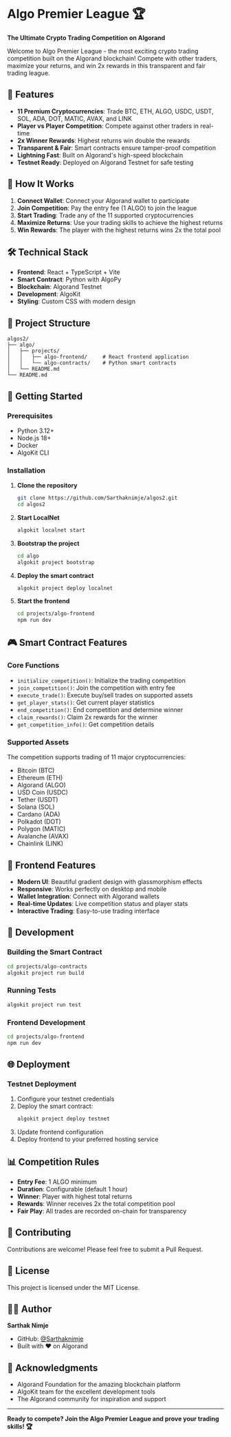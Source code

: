 # Algo Premier League 🏆

**The Ultimate Crypto Trading Competition on Algorand**

Welcome to Algo Premier League - the most exciting crypto trading competition built on the Algorand blockchain! Compete with other traders, maximize your returns, and win 2x rewards in this transparent and fair trading league.

## 🚀 Features

- **11 Premium Cryptocurrencies**: Trade BTC, ETH, ALGO, USDC, USDT, SOL, ADA, DOT, MATIC, AVAX, and LINK
- **Player vs Player Competition**: Compete against other traders in real-time
- **2x Winner Rewards**: Highest returns win double the rewards
- **Transparent & Fair**: Smart contracts ensure tamper-proof competition
- **Lightning Fast**: Built on Algorand's high-speed blockchain
- **Testnet Ready**: Deployed on Algorand Testnet for safe testing

## 🎯 How It Works

1. **Connect Wallet**: Connect your Algorand wallet to participate
2. **Join Competition**: Pay the entry fee (1 ALGO) to join the league
3. **Start Trading**: Trade any of the 11 supported cryptocurrencies
4. **Maximize Returns**: Use your trading skills to achieve the highest returns
5. **Win Rewards**: The player with the highest returns wins 2x the total pool

## 🛠️ Technical Stack

- **Frontend**: React + TypeScript + Vite
- **Smart Contract**: Python with AlgoPy
- **Blockchain**: Algorand Testnet
- **Development**: AlgoKit
- **Styling**: Custom CSS with modern design

## 📁 Project Structure

```
algos2/
├── algo/
│   ├── projects/
│   │   ├── algo-frontend/     # React frontend application
│   │   └── algo-contracts/    # Python smart contracts
│   └── README.md
└── README.md
```

## 🚀 Getting Started

### Prerequisites

- Python 3.12+
- Node.js 18+
- Docker
- AlgoKit CLI

### Installation

1. **Clone the repository**
   ```bash
   git clone https://github.com/Sarthaknimje/algos2.git
   cd algos2
   ```

2. **Start LocalNet**
   ```bash
   algokit localnet start
   ```

3. **Bootstrap the project**
   ```bash
   cd algo
   algokit project bootstrap
   ```

4. **Deploy the smart contract**
   ```bash
   algokit project deploy localnet
   ```

5. **Start the frontend**
   ```bash
   cd projects/algo-frontend
   npm run dev
   ```

## 🎮 Smart Contract Features

### Core Functions

- `initialize_competition()`: Initialize the trading competition
- `join_competition()`: Join the competition with entry fee
- `execute_trade()`: Execute buy/sell trades on supported assets
- `get_player_stats()`: Get current player statistics
- `end_competition()`: End competition and determine winner
- `claim_rewards()`: Claim 2x rewards for the winner
- `get_competition_info()`: Get competition details

### Supported Assets

The competition supports trading of 11 major cryptocurrencies:
- Bitcoin (BTC)
- Ethereum (ETH)
- Algorand (ALGO)
- USD Coin (USDC)
- Tether (USDT)
- Solana (SOL)
- Cardano (ADA)
- Polkadot (DOT)
- Polygon (MATIC)
- Avalanche (AVAX)
- Chainlink (LINK)

## 🎨 Frontend Features

- **Modern UI**: Beautiful gradient design with glassmorphism effects
- **Responsive**: Works perfectly on desktop and mobile
- **Wallet Integration**: Connect with Algorand wallets
- **Real-time Updates**: Live competition status and player stats
- **Interactive Trading**: Easy-to-use trading interface

## 🔧 Development

### Building the Smart Contract

```bash
cd projects/algo-contracts
algokit project run build
```

### Running Tests

```bash
algokit project run test
```

### Frontend Development

```bash
cd projects/algo-frontend
npm run dev
```

## 🌐 Deployment

### Testnet Deployment

1. Configure your testnet credentials
2. Deploy the smart contract:
   ```bash
   algokit project deploy testnet
   ```
3. Update frontend configuration
4. Deploy frontend to your preferred hosting service

## 📊 Competition Rules

- **Entry Fee**: 1 ALGO minimum
- **Duration**: Configurable (default 1 hour)
- **Winner**: Player with highest total returns
- **Rewards**: Winner receives 2x the total competition pool
- **Fair Play**: All trades are recorded on-chain for transparency

## 🤝 Contributing

Contributions are welcome! Please feel free to submit a Pull Request.

## 📝 License

This project is licensed under the MIT License.

## 👨‍💻 Author

**Sarthak Nimje**
- GitHub: [@Sarthaknimje](https://github.com/Sarthaknimje)
- Built with ❤️ on Algorand

## 🙏 Acknowledgments

- Algorand Foundation for the amazing blockchain platform
- AlgoKit team for the excellent development tools
- The Algorand community for inspiration and support

---

**Ready to compete? Join the Algo Premier League and prove your trading skills! 🏆**
